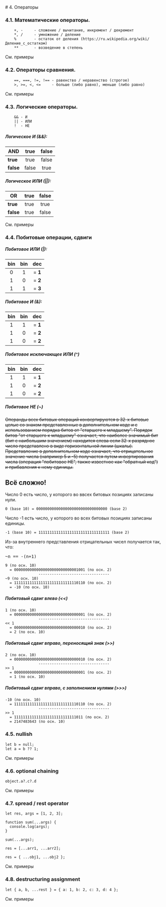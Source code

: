 # 4. Операторы

### 4.1. Математические операторы.
```
    +, -     - сложение / вычитание, инкремент / декремент
    *, /     - умножение / деление
    %        - остаток от деления (https://ru.wikipedia.org/wiki/Деление_с_остатком)
    **       - возведение в степень
```

См. примеры

### 4.2. Операторы сравнения.

```
    ==, ===, !=, !== - равенство / неравенство (строгое)
    >, >=, <, <=     - больше (либо равно), меньше (либо равно)
```

См. примеры

### 4.3. Логические операторы.

```
    && - И
    || - ИЛИ
    !  - НЕ
```

##### Логическое И (&&):

| AND       | true    | false |
|-----------|:-------:|:-----:|
| **true**  | true    | false |
| **false** | false   | true  |


##### Логическое ИЛИ (||):

| OR        | true    | false |
|-----------|:-------:|:-----:|
| **true**  | true    | true  |
| **false** | true    | false |

См. примеры

### 4.4. Побитовые операции, сдвиги

##### Побитовое ИЛИ (|):

|    bin  |   bin |  dec   |
|:-------:|:-----:|:------:|
| 0       | 1     |= **1** |
| 1       | 0     |= **2** |
| 1       | 1     |= **3** |

##### Побитовое И (&):

|    bin  |   bin |  dec   |
|:-------:|:-----:|:------:|
| 1       | 1     |= **1** |
| 1       | 0     |= **2** |
| 1       | 0     |= **2** |

##### Побитовое исключающее ИЛИ	(^)

|    bin  |   bin |  dec   |
|:-------:|:-----:|:------:|
| 1       | 1     |= **1** |
| 1       | 0     |= **2** |
| 1       | 0     |= **2** |

##### Побитовое НЕ (~)

~~Операнды всех битовых операций конвертируются в 32-х битовые целые со знаком представленные 
в дополнительном коде и с использованием порядка битов от "старшего к младшему". 
Порядок битов "от старшего к младшему" означает, что наиболее значимый бит 
(бит с наибольшим значением) находится слева если 32-х разрядное число представлено в виде 
горизонтальной линии (шкалы). Представление в дополнительном коде означает, что отрицательное 
значение числа (например 5 и -5) получается путем инвертирования числа 
(операция "побитовое НЕ", также известное как "обратный код") и прибавления к нему единицы.~~

## **Всё сложно!**

Число 0 есть число, у которого во ввсех битовых позициях записаны нули.
```
0 (base 10) = 00000000000000000000000000000000 (base 2)
```
Число -1 есть число, у которого во всех битовых позициях записаны единицы. 
```
-1 (base 10) = 11111111111111111111111111111111 (base 2)
```

Из-за внутреннего представления отрицательных чисел получается так, что:
<pre>~n == -(n+1)</pre>

```
9 (по осн. 10)
  = 00000000000000000000000000001001 (по осн. 2)
               --------------------------------
~9 (по осн. 10)
  = 11111111111111111111111111110110 (по осн. 2)
  = -10 (по осн. 10)
```

##### Побитовый сдвиг влево (<<)

```
1 (по осн. 10)
  = 00000000000000000000000000000001 (по осн. 2)
               --------------------------------
<< 1
  = 00000000000000000000000000000010 (по осн. 2)
  = 2 (по осн. 10)
```

##### Побитовый сдвиг вправо, переносящий знак (>>)

```
2 (по осн. 10)
  = 00000000000000000000000000000010 (по осн. 2)
               --------------------------------
>> 1
  = 00000000000000000000000000000001 (по осн. 2)
  = 1 (по осн. 10)
```

##### Побитовый сдвиг вправо, с заполнением нулями (>>>)

```
-10 (по осн. 10)
  = 11111111111111111111111111110110 (по осн. 2)
               --------------------------------
>> 1
  = 1111111111111111111111111111011 (по осн. 2)
  = 2147483643 (по осн. 10)
```

### 4.5. nullish

```
let b = null;
let a = b ?? 1;
```
См. примеры

### 4.6. optional chaining

```
object.a?.c?.d
```

См. примеры

### 4.7. spread / rest operator

```
let res, args = [1, 2, 3];

function sum(...args) {
  console.log(args);
}

sum(...args);

res = [...arr1, ...arr2];

res = { ...obj1, ...obj2 };
```

См. примеры

### 4.8. destructuring assignment

```
let { a, b, ...rest } = { a: 1, b: 2, c: 3, d: 4 };
```

См. примеры